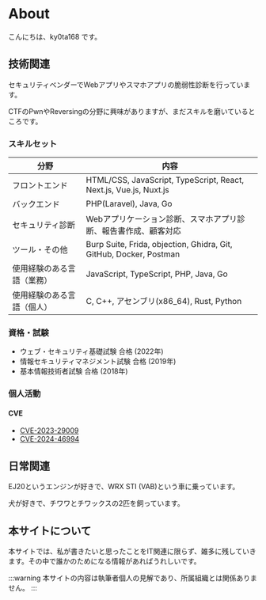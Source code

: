 # About

こんにちは、ky0ta168 です。

## 技術関連

セキュリティベンダーでWebアプリやスマホアプリの脆弱性診断を行っています。

CTFのPwnやReversingの分野に興味がありますが、まだスキルを磨いているところです。

### スキルセット

| **分野** | **内容** |
| --- | --- |
| フロントエンド | HTML/CSS, JavaScript, TypeScript, React, Next.js, Vue.js, Nuxt.js |
| バックエンド | PHP(Laravel), Java, Go |
| セキュリティ診断 | Webアプリケーション診断、スマホアプリ診断、報告書作成、顧客対応 |
| ツール・その他 | Burp Suite, Frida, objection, Ghidra, Git, GitHub, Docker, Postman |
| 使用経験のある言語（業務） | JavaScript, TypeScript, PHP, Java, Go |
| 使用経験のある言語（個人） | C, C++, アセンブリ(x86_64), Rust, Python |

### 資格・試験

- ウェブ・セキュリティ基礎試験 合格 (2022年)
- 情報セキュリティマネジメント試験 合格 (2019年)
- 基本情報技術者試験 合格 (2018年)

### 個人活動

#### CVE

- [CVE-2023-29009](https://www.cve.org/CVERecord?id=CVE-2023-29009)
- [CVE-2024-46994](https://www.cve.org/CVERecord?id=CVE-2024-46994)

## 日常関連

EJ20というエンジンが好きで、WRX STI (VAB)という車に乗っています。

犬が好きで、チワワとチワックスの2匹を飼っています。

## 本サイトについて

本サイトでは、私が書きたいと思ったことをIT関連に限らず、雑多に残していきます。その中で誰かのためになる情報があればうれしいです。

:::warning
本サイトの内容は執筆者個人の見解であり、所属組織とは関係ありません。
:::